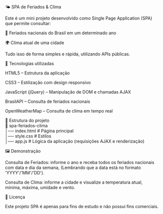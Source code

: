 🌤️ SPA de Feriados & Clima

Este é um mini projeto desenvolvido como Single Page Application (SPA) que permite consultar:

📅 Feriados nacionais do Brasil em um determinado ano

🌍 Clima atual de uma cidade

Tudo isso de forma simples e rápida, utilizando APIs públicas.

🚀 Tecnologias utilizadas

HTML5 – Estrutura da aplicação

CSS3 – Estilização com design responsivo

JavaScript (jQuery) – Manipulação de DOM e chamadas AJAX

BrasilAPI
 – Consulta de feriados nacionais

OpenWeatherMap
 – Consulta de clima em tempo real

📂 Estrutura do projeto <br>
📁 spa-feriados-clima <br>
│── index.html      # Página principal <br>
│── style.css       # Estilos <br>
│── app.js          # Lógica da aplicação (requisições AJAX e renderização) <br>

🖼️ Demonstração

Consulta de Feriados: informe o ano e receba todos os feriados nacionais com data e dia da semana, (Lembrando que a data está no formato 'YYYY'/'MM'/'DD').

Consulta de Clima: informe a cidade e visualize a temperatura atual, mínima, máxima, umidade e vento.

📄 Licença

Este projeto SPA é apenas para fins de estudo e não possui fins comerciais.
